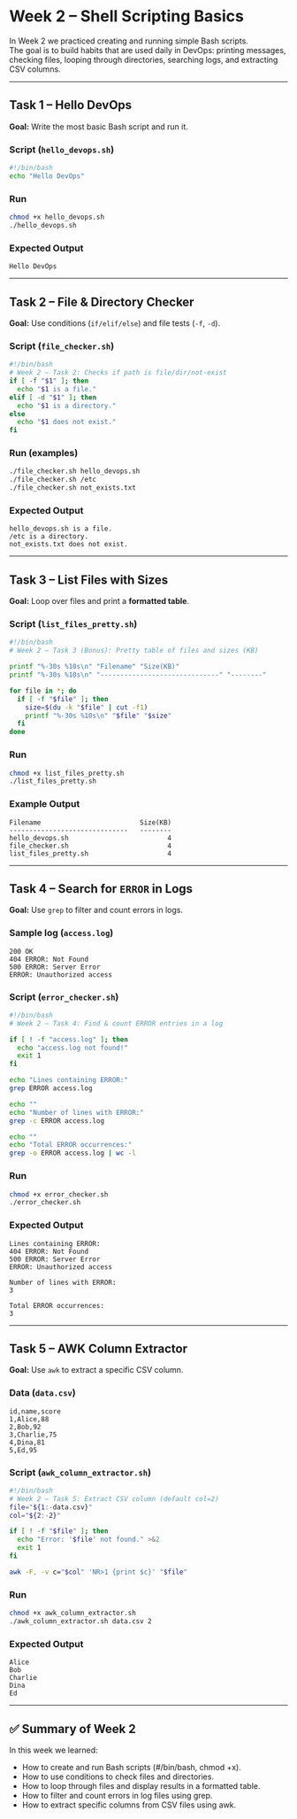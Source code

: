 # Week 2 – Shell Scripting Basics

In Week 2 we practiced creating and running simple Bash scripts.  
The goal is to build habits that are used daily in DevOps: printing messages, checking files, looping through directories, searching logs, and extracting CSV columns.

---

## Task 1 – Hello DevOps
**Goal:** Write the most basic Bash script and run it.

### Script (`hello_devops.sh`)
```bash
#!/bin/bash
echo "Hello DevOps"
```

### Run
```bash
chmod +x hello_devops.sh
./hello_devops.sh
```

### Expected Output
```
Hello DevOps
```

---

## Task 2 – File & Directory Checker
**Goal:** Use conditions (`if/elif/else`) and file tests (`-f`, `-d`).

### Script (`file_checker.sh`)
```bash
#!/bin/bash
# Week 2 – Task 2: Checks if path is file/dir/not-exist
if [ -f "$1" ]; then
  echo "$1 is a file."
elif [ -d "$1" ]; then
  echo "$1 is a directory."
else
  echo "$1 does not exist."
fi
```

### Run (examples)
```bash
./file_checker.sh hello_devops.sh
./file_checker.sh /etc
./file_checker.sh not_exists.txt
```

### Expected Output
```
hello_devops.sh is a file.
/etc is a directory.
not_exists.txt does not exist.
```

---

## Task 3 – List Files with Sizes
**Goal:** Loop over files and print a **formatted table**.

### Script (`list_files_pretty.sh`)
```bash
#!/bin/bash
# Week 2 – Task 3 (Bonus): Pretty table of files and sizes (KB)

printf "%-30s %10s\n" "Filename" "Size(KB)"
printf "%-30s %10s\n" "------------------------------" "--------"

for file in *; do
  if [ -f "$file" ]; then
    size=$(du -k "$file" | cut -f1)
    printf "%-30s %10s\n" "$file" "$size"
  fi
done
```

### Run
```bash
chmod +x list_files_pretty.sh
./list_files_pretty.sh
```

### Example Output
```
Filename                         Size(KB)
------------------------------   --------
hello_devops.sh                         4
file_checker.sh                         4
list_files_pretty.sh                    4
```

---

## Task 4 – Search for `ERROR` in Logs
**Goal:** Use `grep` to filter and count errors in logs.

### Sample log (`access.log`)
```
200 OK
404 ERROR: Not Found
500 ERROR: Server Error
ERROR: Unauthorized access
```

### Script (`error_checker.sh`)
```bash
#!/bin/bash
# Week 2 – Task 4: Find & count ERROR entries in a log

if [ ! -f "access.log" ]; then
  echo "access.log not found!"
  exit 1
fi

echo "Lines containing ERROR:"
grep ERROR access.log

echo ""
echo "Number of lines with ERROR:"
grep -c ERROR access.log

echo ""
echo "Total ERROR occurrences:"
grep -o ERROR access.log | wc -l
```

### Run
```bash
chmod +x error_checker.sh
./error_checker.sh
```

### Expected Output
```
Lines containing ERROR:
404 ERROR: Not Found
500 ERROR: Server Error
ERROR: Unauthorized access

Number of lines with ERROR:
3

Total ERROR occurrences:
3
```

---

## Task 5 – AWK Column Extractor
**Goal:** Use `awk` to extract a specific CSV column.

### Data (`data.csv`)
```
id,name,score
1,Alice,88
2,Bob,92
3,Charlie,75
4,Dina,81
5,Ed,95
```

### Script (`awk_column_extractor.sh`)
```bash
#!/bin/bash
# Week 2 – Task 5: Extract CSV column (default col=2)
file="${1:-data.csv}"
col="${2:-2}"

if [ ! -f "$file" ]; then
  echo "Error: '$file' not found." >&2
  exit 1
fi

awk -F, -v c="$col" 'NR>1 {print $c}' "$file"
```

### Run
```bash
chmod +x awk_column_extractor.sh
./awk_column_extractor.sh data.csv 2
```

### Expected Output
```
Alice
Bob
Charlie
Dina
Ed
```

---

## ✅ Summary of Week 2
In this week we learned:
- How to create and run Bash scripts (#/bin/bash, chmod +x).  
- How to use conditions to check files and directories.  
- How to loop through files and display results in a formatted table.  
- How to filter and count errors in log files using grep.  
- How to extract specific columns from CSV files using awk.  
